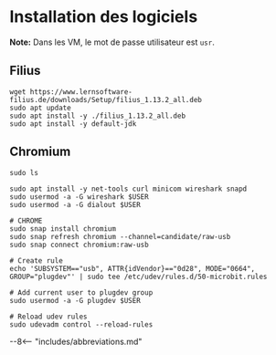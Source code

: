 
# Installation des logiciels

**Note:** Dans les VM, le mot de passe utilisateur est `usr`.

## Filius

``` shell
wget https://www.lernsoftware-filius.de/downloads/Setup/filius_1.13.2_all.deb
sudo apt update
sudo apt install -y ./filius_1.13.2_all.deb
sudo apt install -y default-jdk

```

## Chromium

``` shell
sudo ls

sudo apt install -y net-tools curl minicom wireshark snapd
sudo usermod -a -G wireshark $USER
sudo usermod -a -G dialout $USER

# CHROME
sudo snap install chromium
sudo snap refresh chromium --channel=candidate/raw-usb 
sudo snap connect chromium:raw-usb

# Create rule
echo 'SUBSYSTEM=="usb", ATTR{idVendor}=="0d28", MODE="0664", GROUP="plugdev"' | sudo tee /etc/udev/rules.d/50-microbit.rules

# Add current user to plugdev group
sudo usermod -a -G plugdev $USER

# Reload udev rules
sudo udevadm control --reload-rules

```



--8<-- "includes/abbreviations.md"